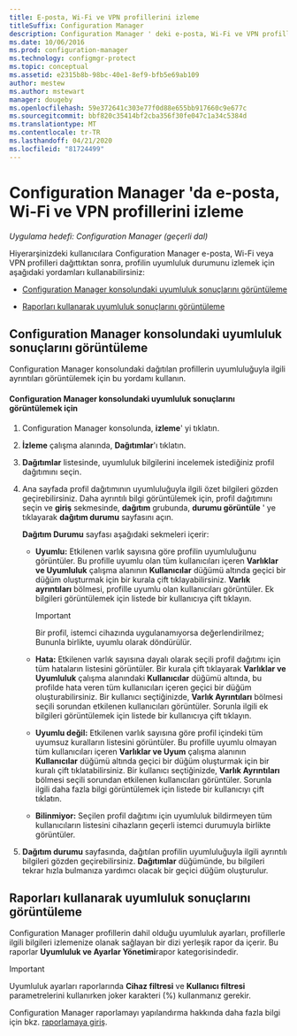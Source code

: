 ```yaml
---
title: E-posta, Wi-Fi ve VPN profillerini izleme
titleSuffix: Configuration Manager
description: Configuration Manager ' deki e-posta, Wi-Fi ve VPN profillerinin uyumluluk durumunu nasıl izleyeceğinizi öğrenin.
ms.date: 10/06/2016
ms.prod: configuration-manager
ms.technology: configmgr-protect
ms.topic: conceptual
ms.assetid: e2315b8b-98bc-40e1-8ef9-bfb5e69ab109
author: mestew
ms.author: mstewart
manager: dougeby
ms.openlocfilehash: 59e372641c303e77f0d88e655bb917660c9e677c
ms.sourcegitcommit: bbf820c35414bf2cba356f30fe047c1a34c5384d
ms.translationtype: MT
ms.contentlocale: tr-TR
ms.lasthandoff: 04/21/2020
ms.locfileid: "81724499"
---
```

# <a name="monitor-email-wi-fi-and-vpn-profiles-in-configuration-manager"></a>Configuration Manager 'da e-posta, Wi-Fi ve VPN profillerini izleme

*Uygulama hedefi: Configuration Manager (geçerli dal)*

Hiyerarşinizdeki kullanıcılara Configuration Manager e-posta, Wi-Fi veya VPN profilleri dağıttıktan sonra, profilin uyumluluk durumunu izlemek için aşağıdaki yordamları kullanabilirsiniz:  

-   [Configuration Manager konsolundaki uyumluluk sonuçlarını görüntüleme](#BKMK_console)  

-   [Raporları kullanarak uyumluluk sonuçlarını görüntüleme](#BKMK_Reports)  

##  <a name="how-to-view-compliance-results-in-the-configuration-manager-console"></a><a name="BKMK_console"></a>Configuration Manager konsolundaki uyumluluk sonuçlarını görüntüleme  
 Configuration Manager konsolundaki dağıtılan profillerin uyumluluğuyla ilgili ayrıntıları görüntülemek için bu yordamı kullanın.  

#### <a name="to-view-compliance-results-in-the-configuration-manager-console"></a>Configuration Manager konsolundaki uyumluluk sonuçlarını görüntülemek için  

1.  Configuration Manager konsolunda, **izleme**' yi tıklatın.  

2.  **İzleme** çalışma alanında, **Dağıtımlar**'ı tıklatın.  

3.  **Dağıtımlar** listesinde, uyumluluk bilgilerini incelemek istediğiniz profil dağıtımını seçin.  

4.  Ana sayfada profil dağıtımının uyumluluğuyla ilgili özet bilgileri gözden geçirebilirsiniz. Daha ayrıntılı bilgi görüntülemek için, profil dağıtımını seçin ve **giriş** sekmesinde, **dağıtım** grubunda, **durumu görüntüle** ' ye tıklayarak **dağıtım durumu** sayfasını açın.  

     **Dağıtım Durumu** sayfası aşağıdaki sekmeleri içerir:  

    -   **Uyumlu:** Etkilenen varlık sayısına göre profilin uyumluluğunu görüntüler. Bu profille uyumlu olan tüm kullanıcıları içeren **Varlıklar ve Uyumluluk** çalışma alanının **Kullanıcılar** düğümü altında geçici bir düğüm oluşturmak için bir kurala çift tıklayabilirsiniz. **Varlık ayrıntıları** bölmesi, profille uyumlu olan kullanıcıları görüntüler. Ek bilgileri görüntülemek için listede bir kullanıcıya çift tıklayın.  

        > [!IMPORTANT]  
        >  Bir profil, istemci cihazında uygulanamıyorsa değerlendirilmez; Bununla birlikte, uyumlu olarak döndürülür.  

    -   **Hata:** Etkilenen varlık sayısına dayalı olarak seçili profil dağıtımı için tüm hataların listesini görüntüler. Bir kurala çift tıklayarak **Varlıklar ve Uyumluluk** çalışma alanındaki **Kullanıcılar** düğümü altında, bu profilde hata veren tüm kullanıcıları içeren geçici bir düğüm oluşturabilirsiniz. Bir kullanıcı seçtiğinizde, **Varlık Ayrıntıları** bölmesi seçili sorundan etkilenen kullanıcıları görüntüler. Sorunla ilgili ek bilgileri görüntülemek için listede bir kullanıcıya çift tıklayın.  

    -   **Uyumlu değil:** Etkilenen varlık sayısına göre profil içindeki tüm uyumsuz kuralların listesini görüntüler. Bu profille uyumlu olmayan tüm kullanıcıları içeren **Varlıklar ve Uyum** çalışma alanının **Kullanıcılar** düğümü altında geçici bir düğüm oluşturmak için bir kuralı çift tıklatabilirsiniz. Bir kullanıcı seçtiğinizde, **Varlık Ayrıntıları** bölmesi seçili sorundan etkilenen kullanıcıları görüntüler. Sorunla ilgili daha fazla bilgi görüntülemek için listede bir kullanıcıyı çift tıklatın.  

    -   **Bilinmiyor:** Seçilen profil dağıtımı için uyumluluk bildirmeyen tüm kullanıcıların listesini cihazların geçerli istemci durumuyla birlikte görüntüler.  

5.  **Dağıtım durumu** sayfasında, dağıtılan profilin uyumluluğuyla ilgili ayrıntılı bilgileri gözden geçirebilirsiniz. **Dağıtımlar** düğümünde, bu bilgileri tekrar hızla bulmanıza yardımcı olacak bir geçici düğüm oluşturulur.  

##  <a name="how-to-view-compliance-results-by-using-reports"></a><a name="BKMK_Reports"></a>Raporları kullanarak uyumluluk sonuçlarını görüntüleme  
 Configuration Manager profillerin dahil olduğu uyumluluk ayarları, profillerle ilgili bilgileri izlemenize olanak sağlayan bir dizi yerleşik rapor da içerir. Bu raporlar **Uyumluluk ve Ayarlar Yönetimi**rapor kategorisindedir.  

> [!IMPORTANT]  
>  Uyumluluk ayarları raporlarında **Cihaz filtresi** ve **Kullanıcı filtresi** parametrelerini kullanırken joker karakteri (%) kullanmanız gerekir.  

 Configuration Manager raporlamayı yapılandırma hakkında daha fazla bilgi için bkz. [raporlamaya giriş](../../core/servers/manage/introduction-to-reporting.md).  
